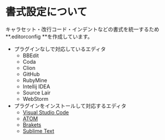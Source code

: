 # 書式設定について
キャラセット・改行コード・インデントなどの書式を統一するため**.editorconfig **を作成しています。
- プラグインなしで対応しているエディタ
	- BBEdit
	- Coda
	- Clion
	- GitHub
	- RubyMine
	- Intellij IDEA
	- Source Lair
	- WebStorm
- プラグインをインストールして対応するエディタ
	- [Visual Studio Code](https://marketplace.visualstudio.com/items?itemName=EditorConfig.EditorConfig "Visual Studio Code")
	- [ATOM](https://github.com/sindresorhus/atom-editorconfig#readme "ATOM")
	- [Brakets](https://github.com/kidwm/brackets-editorconfig/ "Brakets")
	- [Sublime Text](https://github.com/sindresorhus/editorconfig-sublime#readme "Sublime Text")
